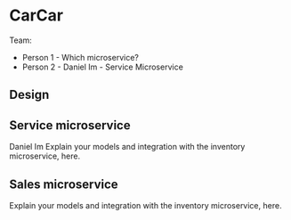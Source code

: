 # CarCar

Team:

* Person 1 - Which microservice?
* Person 2 - Daniel Im - Service Microservice

## Design

## Service microservice
Daniel Im
Explain your models and integration with the inventory
microservice, here.

## Sales microservice

Explain your models and integration with the inventory
microservice, here.

